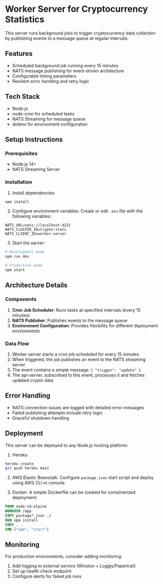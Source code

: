 # Worker Server for Cryptocurrency Statistics

This server runs background jobs to trigger cryptocurrency data collection by publishing events to a message queue at regular intervals.

## Features

- Scheduled background job running every 15 minutes
- NATS message publishing for event-driven architecture
- Configurable timing parameters
- Resilient error handling and retry logic

## Tech Stack

- Node.js
- node-cron for scheduled tasks
- NATS Streaming for message queue
- dotenv for environment configuration

## Setup Instructions

### Prerequisites
- Node.js 14+
- NATS Streaming Server

### Installation

1. Install dependencies:
```bash
npm install
```

2. Configure environment variables:
Create or edit `.env` file with the following variables:
```
NATS_URL=nats://localhost:4222
NATS_CLUSTER_ID=crypto-stats
NATS_CLIENT_ID=worker-server
```

3. Start the server:
```bash
# Development mode
npm run dev

# Production mode
npm start
```

## Architecture Details

### Components

1. **Cron Job Scheduler**: Runs tasks at specified intervals (every 15 minutes)
2. **NATS Publisher**: Publishes events to the message queue
3. **Environment Configuration**: Provides flexibility for different deployment environments

### Data Flow

1. Worker server starts a cron job scheduled for every 15 minutes
2. When triggered, the job publishes an event to the NATS streaming server
3. The event contains a simple message: `{ "trigger": "update" }`
4. The api-server, subscribed to this event, processes it and fetches updated crypto data

## Error Handling

- NATS connection issues are logged with detailed error messages
- Failed publishing attempts include retry logic
- Graceful shutdown handling

## Deployment

This server can be deployed to any Node.js hosting platform:

1. Heroku:
```bash
heroku create
git push heroku main
```

2. AWS Elastic Beanstalk:
Configure `package.json` start script and deploy using AWS CLI or console.

3. Docker:
A simple Dockerfile can be created for containerized deployment:

```dockerfile
FROM node:14-alpine
WORKDIR /app
COPY package*.json ./
RUN npm install
COPY . .
CMD ["npm", "start"]
```

## Monitoring

For production environments, consider adding monitoring:

1. Add logging to external service (Winston + Loggly/Papertrail)
2. Set up health check endpoint
3. Configure alerts for failed job runs
